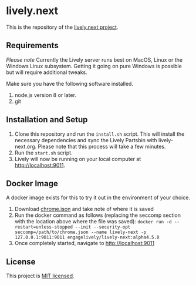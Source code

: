 # lively.next

This is the repository of the [lively.next project](https://lively-next.org).

## Requirements

*Please note* Currently the Lively server runs best on MacOS, Linux or the Windows Linux subsystem. Getting it going on pure Windows is possible but will require additional tweaks.

Make sure you have the following software installed.

1. node.js version 8 or later.
2. git

## Installation and Setup

1. Clone this repository and run the `install.sh` script. This will install the necessary dependencies and sync the Lively Partsbin with lively-next.org. Please note that this process will take a few minutes.
2. Run the `start.sh` script.
3. Lively will now be running on your local computer at [http://localhost:9011](http://localhost:9011).

## Docker Image
A docker image exists for this to try it out in the environment of your choice.
1. Download [chrome.json](https://raw.githubusercontent.com/LivelyKernel/lively.next/master/chrome.json) and take note of where it is saved
2. Run the docker command as follows (replacing the seccomp section with the location above where the file was saved): `docker run -d --restart=unless-stopped --init --security-opt seccomp=/path/to/chrome.json --name lively-next -p 127.0.0.1:9011:9011 engagelively/lively-next:alpha4.5.0`
3. Once completely started, navigate to [http://localhost:9011 ](http://localhost:9011)

## License

This project is [MIT licensed](LICENSE).
